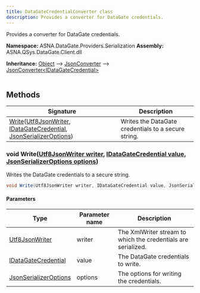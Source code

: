 ```yaml
---
title: DataGateCredentialConverter class
description: Provides a converter for DataGate credentials.
---
```


Provides a converter for DataGate credentials.

**Namespace:** ASNA.DataGate.Providers.Serialization
**Assembly:** ASNA.QSys.DataGate.Client.dll

**Inheritance:** [Object](https://docs.microsoft.com/en-us/dotnet/api/system.object) --> [JsonConverter](https://learn.microsoft.com/en-us/dotnet/api/system.text.json.serialization.jsonconverter-1?view=net-8.0) --> [JsonConverter\<IDataGateCredential\>](https://learn.microsoft.com/en-us/dotnet/api/system.text.json.serialization.jsonconverter-1?view=net-8.0)
<br>
<br>

## Methods

| Signature | Description |
| --- | --- |
| [Write](#void-writeutf8jsonwriter-writer-idatagatecredential-value-jsonserializeroptions-options)([Utf8JsonWriter](https://learn.microsoft.com/en-us/dotnet/api/system.text.json.utf8jsonwriter?view=net-8.0), [IDataGateCredential](/reference/datagate/datagate-providers/i-datagate-credential.html), [JsonSerializerOptions](https://learn.microsoft.com/en-us/dotnet/api/system.text.json.jsonserializeroptions?view=net-8.0)) | Writes the DataGate credentials to a secure string.

### void Write([Utf8JsonWriter writer](https://learn.microsoft.com/en-us/dotnet/api/system.text.json.utf8jsonwriter?view=net-8.0), [IDataGateCredential value](/reference/datagate/datagate-providers/i-datagate-credential.html), [JsonSerializerOptions options](https://learn.microsoft.com/en-us/dotnet/api/system.text.json.jsonserializeroptions?view=net-8.0))

Writes the DataGate credentials to a secure string.

```cs
void Write(Utf8JsonWriter writer, IDataGateCredential value, JsonSerializerOptions options)
```

#### Parameters

| Type | Parameter name | Description
| --- | --- | ---
| [Utf8JsonWriter](https://learn.microsoft.com/en-us/dotnet/api/system.text.json.utf8jsonwriter?view=net-8.0) | writer | The XmlWriter stream to which the credentials are serialized.
| [IDataGateCredential](/reference/datagate/datagate-providers/i-datagate-credential.html) | value | The DataGate credentials to write.
| [JsonSerializerOptions](https://learn.microsoft.com/en-us/dotnet/api/system.text.json.jsonserializeroptions?view=net-8.0) | options | The options for writing the credentials.
